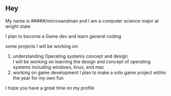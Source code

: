 ## Hey

My name is #####/microsandman and I am a computer science major at wright state

I plan to become a Game dev and learn general coding

some projects I will be working on:
1. understanding Operating systems concept and design  
   I will be working on learning the design and concept of operating systems including windows, linux, and mac
2. working on game development
   I plan to make a solo game project within the year for my own fun

I hope you have a great time on my profile
<!--
**microsandman/microsandman** is a ✨ _special_ ✨ repository because its `README.md` (this file) appears on your GitHub profile.

Here are some ideas to get you started:

- 🔭 I’m currently working on ...
- 🌱 I’m currently learning ...
- 👯 I’m looking to collaborate on ...
- 🤔 I’m looking for help with ...
- 💬 Ask me about ...
- 📫 How to reach me: ...
- 😄 Pronouns: ...
- ⚡ Fun fact: ...
-->
